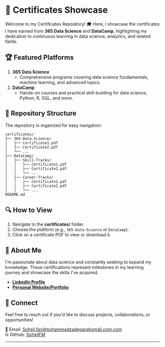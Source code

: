 

# 📜 Certificates Showcase  

Welcome to my Certificates Repository! 🎓 Here, I showcase the certificates I have earned from **365 Data Science** and **DataCamp**, highlighting my dedication to continuous learning in data science, analytics, and related fields.  

## 🏆 Featured Platforms  

1. **365 Data Science**  
   - Comprehensive programs covering data science fundamentals, machine learning, and advanced topics.
2. **DataCamp**  
   - Hands-on courses and practical skill-building for data science, Python, R, SQL, and more.  

## 📂 Repository Structure  

The repository is organized for easy navigation:  

```
certificates/
├── 365-Data-Science/
│   ├── Certificate1.pdf
│   ├── Certificate2.pdf
│   └── ...
├── DataCamp/
│   ├── Skill-Tracks/
│   │   ├── Certificate1.pdf
│   │   ├── Certificate2.pdf
│   │   └── ...
│   ├── Career-Tracks/
│   │   ├── Certificate1.pdf
│   │   ├── Certificate2.pdf
│   │   └── ...
README.md

```

## 🔍 How to View  

1. Navigate to the **certificates/** folder.  
2. Choose the platform (e.g., `365-Data-Science` or `DataCamp`).  
3. Click on a certificate PDF to view or download it.  

## 🚀 About Me  

I'm passionate about data science and constantly seeking to expand my knowledge. These certifications represent milestones in my learning journey and showcase the skills I've acquired.  

- **[LinkedIn Profile](#https://www.linkedin.com/in/soheil-faridmohammadzadegan/)**  
- **[Personal Website/Portfolio](#https://www.soheilfm.ir)**  

## 🤝 Connect  

Feel free to reach out if you'd like to discuss projects, collaborations, or opportunities!  

📧 Email: [Soheil.faridmohammadzadegan@gmail.com.com](mailto:Soheil.faridmohammadzadegan@gmail.com)  
🌐 GitHub: [SoheilFM](https://github.com/SoheilFM) 

--- 



